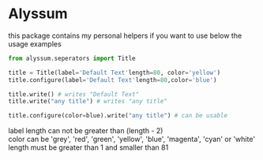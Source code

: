 # Alyssum

this package contains my personal helpers if you want to use below the usage examples

```python
from alyssum.seperators import Title

title = Title(label='Default Text'length=80, color='yellow')
title.configure(label='Default Text'length=80,color='blue')

title.write() # writes "Default Text"
title.write("any title") # writes "any title"

title.configure(color=blue).write("any title") # can be usable
```



label length can not be greater than (length - 2)  
color can be 'grey', 'red', 'green', 'yellow', 'blue', 'magenta', 'cyan' or 'white'  
length must be greater than 1 and smaller than 81 


